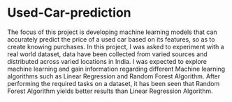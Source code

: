 # Used-Car-prediction
The focus of this project is developing machine learning models that can accurately predict the price of a used car based on its features, so as to create knowing purchases. In this project, I was asked to experiment with a real world dataset, data have been collected from varied sources and   distributed across varied locations in India. I was expected to explore machine learning and gain information regarding different Machine learning algorithms such as Linear Regression and Random Forest Algorithm.  After performing the required tasks on a dataset, it has been seen that Random Forest Algorithm yields better results than Linear Regression Algorithm.
 
